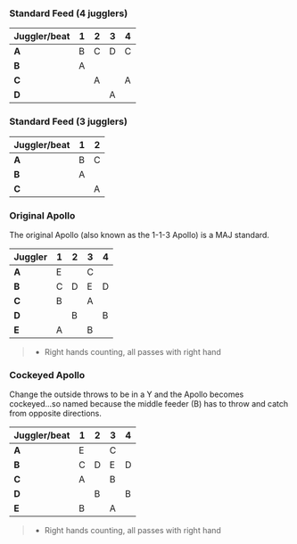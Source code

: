 ### Standard Feed (4 jugglers)

| **Juggler/beat** | **1** | **2** | **3** | **4** |
|-------------|-------|-------|-------|-------|
| **A**       | B     | C     | D     | C     |
| **B**       | A     |       |       |       |
| **C**       |       | A     |       | A     |
| **D**       |       |       | A     |       |


### Standard Feed (3 jugglers)

| **Juggler/beat** | **1** | **2** |
|-------------|-------|-------|
| **A**       | B     | C     |
| **B**       | A     |       |
| **C**       |       | A     |

### Original Apollo

The original Apollo (also known as the 1-1-3 Apollo) is a MAJ standard.

| **Juggler** | **1**   | **2**   | **3**   | **4**   |
|-------------|---------|---------|---------|---------|
| **A**       | E       |         | C       |         |
| **B**       | C       | D       | E       | D       |
| **C**       | B       |         | A       |         |
| **D**       |         | B       |         | B       |
| **E**       | A       |         | B       |         |

> * Right hands counting, all passes with right hand



### Cockeyed Apollo

Change the outside throws to be in a Y and the Apollo becomes cockeyed...so
named because the middle feeder (B) has to throw and catch from opposite
directions.

| **Juggler/beat** | **1**   | **2**   | **3**   | **4**   |
|-------------|---------|---------|---------|---------|
| **A**       | E       |         | C       |         |
| **B**       | C       | D       | E       | D       |
| **C**       | A       |         | B       |         |
| **D**       |         | B       |         | B       |
| **E**       | B       |         | A       |         |

> * Right hands counting, all passes with right hand


